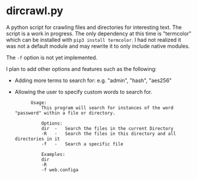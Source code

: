 # dircrawl.py
A python script for crawling files and directories for interesting text.
The script is a work in progress. The only dependency at this time is "termcolor" which can be installed with `pip3 install termcolor`. I had not realized it was not a default module and may rewrite it to only include native modules.

The `-f` option is not yet implemented. 

I plan to add other options and features such as the following:
- Adding more terms to search for: e.g. "admin", "hash", "aes256"
- Allowing the user to specify custom words to search for.

            Usage:
                This program will search for instances of the word "password" within a file or directory.
                
                Options:
                dir  -   Search the files in the current Directory
                -R   -   Search the files in this directory and all directories in it
                -f   -   Search a specific file
                
                Examples:
                dir
                -R
                -f web.configa
